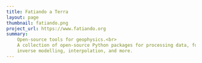 ```yaml
---
title: Fatiando a Terra
layout: page
thumbnail: fatiando.png
project_url: https://www.fatiando.org
summary:
    Open-source tools for geophysics.<br>
    A collection of open-source Python packages for processing data, forward and
    inverse modelling, interpolation, and more.
---
```

